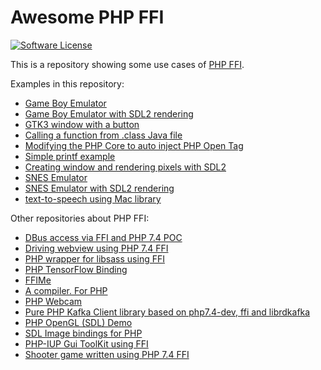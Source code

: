 # Awesome PHP FFI

[![Software License](https://img.shields.io/badge/license-MIT-brightgreen.svg?style=flat)](http://gabrielrcouto.mit-license.org/)

This is a repository showing some use cases of [PHP FFI](https://wiki.php.net/rfc/ffi).

Examples in this repository:

- [Game Boy Emulator](gameboy)
- [Game Boy Emulator with SDL2 rendering](gameboy-sdl)
- [GTK3 window with a button](gtk3)
- [Calling a function from .class Java file](java-itaucripto)
- [Modifying the PHP Core to auto inject PHP Open Tag](php-plus)
- [Simple printf example](printf)
- [Creating window and rendering pixels with SDL2](sdl)
- [SNES Emulator](snes)
- [SNES Emulator with SDL2 rendering](snes-sdl)
- [text-to-speech using Mac library](speech)

Other repositories about PHP FFI:

- [DBus access via FFI and PHP 7.4 POC](https://github.com/paxal/php-dbus)
- [Driving webview using PHP 7.4 FFI](https://github.com/andyvanee/php-webview-ffi)
- [PHP wrapper for libsass using FFI](https://github.com/shyim/php-sass)
- [PHP TensorFlow Binding](https://github.com/dstogov/php-tensorflow)
- [FFIMe](https://github.com/ircmaxell/FFIMe)
- [A compiler. For PHP](https://github.com/ircmaxell/php-compiler)
- [PHP Webcam](https://github.com/vdechenaux/PhpWebcam)
- [Pure PHP Kafka Client library based on php7.4-dev, ffi and librdkafka](https://github.com/dirx/php-ffi-librdkafka)
- [PHP OpenGL (SDL) Demo](https://github.com/SerafimArts/opengl-demo)
- [SDL Image bindings for PHP](https://github.com/SerafimArts/ffi-sdl-ttf)
- [PHP-IUP Gui ToolKit using FFI](https://github.com/ghostjat/php-iup)
- [Shooter game written using PHP 7.4 FFI](https://github.com/darkin1/PhpShooter)
